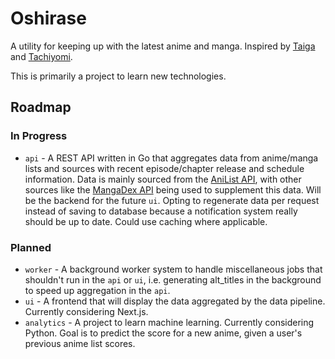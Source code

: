 # Oshirase

A utility for keeping up with the latest anime and manga. Inspired by [Taiga](https://github.com/erengy/taiga) and [Tachiyomi](https://github.com/tachiyomiorg/tachiyomi).

This is primarily a project to learn new technologies.

## Roadmap

### In Progress

* `api` - A REST API written in Go that aggregates data from anime/manga lists and sources with recent episode/chapter release and schedule information. Data is mainly sourced from the [AniList API](https://anilist.gitbook.io/anilist-apiv2-docs/), with other sources like the [MangaDex API](https://api.mangadex.org/docs/) being used to supplement this data. Will be the backend for the future `ui`. Opting to regenerate data per request instead of saving to database because a notification system really should be up to date. Could use caching where applicable.

### Planned

* `worker` - A background worker system to handle miscellaneous jobs that shouldn't run in the `api` or `ui`, i.e. generating alt_titles in the background to speed up aggregation in the `api`.
* `ui` - A frontend that will display the data aggregated by the data pipeline. Currently considering Next.js.
* `analytics` - A project to learn machine learning. Currently considering Python. Goal is to predict the score for a new anime, given a user's previous anime list scores.
